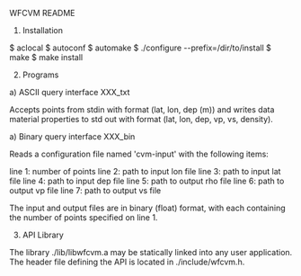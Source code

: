 WFCVM README

1) Installation

$ aclocal
$ autoconf
$ automake
$ ./configure --prefix=/dir/to/install
$ make
$ make install

2) Programs

a) ASCII query interface XXX_txt

   Accepts points from stdin with format (lat, lon, dep (m)) and 
writes data material properties to std out with format (lat, lon, dep, 
vp, vs, density).

a) Binary query interface XXX_bin

   Reads a configuration file named 'cvm-input' with the following 
items:

line 1: number of points
line 2: path to input lon file
line 3: path to input lat file
line 4: path to input dep file
line 5: path to output rho file
line 6: path to output vp file
line 7: path to output vs file

   The input and output files are in binary (float) format, with each
containing the number of points specified on line 1. 


3) API Library

The library ./lib/libwfcvm.a may be statically linked into any
user application. The header file defining the API is located
in ./include/wfcvm.h.

